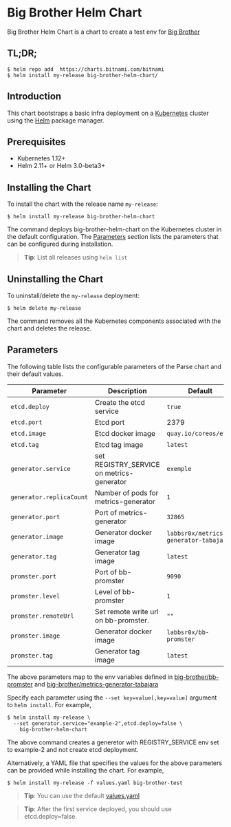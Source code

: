 # Big Brother Helm Chart

Big Brother Helm Chart is a chart to create a test env for [Big Brother](https://github.com/labbsr0x/big-brother)

## TL;DR;

```console
$ helm repo add  https://charts.bitnami.com/bitnami
$ helm install my-release big-brother-helm-chart/
```

## Introduction

This chart bootstraps a basic infra deployment on a [Kubernetes](http://kubernetes.io) cluster using the [Helm](https://helm.sh) package manager.


## Prerequisites

- Kubernetes 1.12+
- Helm 2.11+ or Helm 3.0-beta3+

## Installing the Chart

To install the chart with the release name `my-release`:

```console
$ helm install my-release big-brother-helm-chart
```

The command deploys big-brother-helm-chart on the Kubernetes cluster in the default configuration. The [Parameters](#parameters) section lists the parameters that can be configured during installation.

> **Tip**: List all releases using `helm list`

## Uninstalling the Chart

To uninstall/delete the `my-release` deployment:

```console
$ helm delete my-release
```

The command removes all the Kubernetes components associated with the chart and deletes the release.

## Parameters

The following table lists the configurable parameters of the Parse chart and their default values.

| Parameter                              | Description                                                                                                                                               | Default                                                 |
|----------------------------------------|-----------------------------------------------------------------------------------------------------------------------------------------------------------|---------------------------------------------------------|
| `etcd.deploy`                                 | Create the etcd service                                                                                                                              | `true`
| `etcd.port`                                 | Etcd port                                                                                                                              | 2379
| `etcd.image`                                 | Etcd docker image                                                                                                                             | `quay.io/coreos/etcd`                                                   
| `etcd.tag`                                 | Etcd tag image                                                                                                                        | `latest`                                                   
| `generator.service`                    | set REGISTRY_SERVICE on metrics-generator                                                                                                            | `exemple`  |
| `generator.replicaCount`                  | Number of pods for metrics-generator                                                                                                             | `1`                                                   |
| `generator.port`                         | Port of metrics-generator                                                        | `32865`                                                   |
| `generator.image`                                 | Generator docker image                                                                                                                             | `labbsr0x/metrics-generator-tabajara`                                                   
| `generator.tag`                                 | Generator tag image                                                                                                                             | `latest`
| `promster.port`                     | Port of bb-promster                                                                                           | `9090`
| `promster.level`                     | Level of bb-promster                                                                                         | `1`
| `promster.remoteUrl`                     | Set remote write url on bb-promster.                                                                                     | `""`                                                 |
| `promster.image`                                 | Generator docker image                                                                                                                             | `labbsr0x/bb-promster`                                                   
| `promster.tag`                                 | Generator tag image                                                                                                                             | `latest`

The above parameters map to the env variables defined in [big-brother/bb-promster](https://github.com/labbsr0x/bb-promster) and [big-brother/metrics-generator-tabajara](https://github.com/labbsr0x/metrics-generator-tabajara)


Specify each parameter using the `--set key=value[,key=value]` argument to `helm install`. For example,

```console
$ helm install my-release \
  --set generator.service="example-2",etcd.deploy=false \
    big-brother-helm-chart 
```

The above command creates a generetor with REGISTRY_SERVICE env set to example-2 and not create etcd deployment.

Alternatively, a YAML file that specifies the values for the above parameters can be provided while installing the chart. For example,

```console
$ helm install my-release -f values.yaml big-brother-test
```

> **Tip**: You can use the default [values.yaml](values.yaml)

> **Tip**: After the first service deployed, you should use etcd.deploy=false.